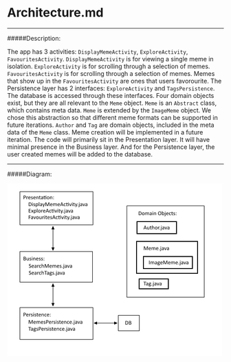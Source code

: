 # Architecture.md

---

#####Description:

The app has 3 activities: `DisplayMemeActivity`, `ExploreActivity`, `FavouritesActivity`. `DisplayMemeActivity` is for viewing a single meme in isolation. `ExploreActivity` is for scrolling through a selection of memes. `FavouritesActivity` is for scrolling through a selection of memes. Memes that show up in the `FavouritesActivity` are ones that users favorourite.
The Persistence layer has 2 interfaces: `ExploreActivity` and `TagsPersistence`. The database is accessed through these interfaces. 
Four domain objects exist, but they are all relevant to the `Meme` object. `Meme` is an `Abstract` class, which contains meta data. `Meme` is extended by the `ImageMeme` object. We chose this abstraction so that different meme formats can be supported in future iterations. `Author` and `Tag` are domain objects, included in the meta data of the `Meme` class. Meme creation will be implemented in a future iteration. The code will primarily sit in the Presentation layer. It will have minimal presence in the Business layer. And for the Persistence layer, the user created memes will be added to the database.

---
#####Diagram:

![ArchitectureDiagram not found](./ArchitectureDiagram.png)
